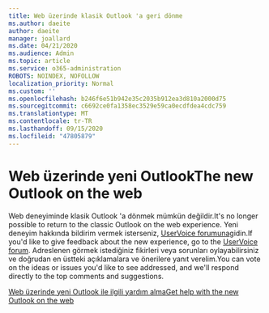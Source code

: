 ```yaml
---
title: Web üzerinde klasik Outlook 'a geri dönme
ms.author: daeite
author: daeite
manager: joallard
ms.date: 04/21/2020
ms.audience: Admin
ms.topic: article
ms.service: o365-administration
ROBOTS: NOINDEX, NOFOLLOW
localization_priority: Normal
ms.custom: ''
ms.openlocfilehash: b246f6e51b942e35c2035b912ea3d810a2000d75
ms.sourcegitcommit: c6692ce0fa1358ec3529e59ca0ecdfdea4cdc759
ms.translationtype: MT
ms.contentlocale: tr-TR
ms.lasthandoff: 09/15/2020
ms.locfileid: "47805879"
---
```

# <a name="the-new-outlook-on-the-web"></a><span data-ttu-id="acd8d-102">Web üzerinde yeni Outlook</span><span class="sxs-lookup"><span data-stu-id="acd8d-102">The new Outlook on the web</span></span>

<span data-ttu-id="acd8d-103">Web deneyiminde klasik Outlook 'a dönmek mümkün değildir.</span><span class="sxs-lookup"><span data-stu-id="acd8d-103">It's no longer possible to return to the classic Outlook on the web experience.</span></span> <span data-ttu-id="acd8d-104">Yeni deneyim hakkında bildirim vermek isterseniz, [UserVoice forumuna](https://go.microsoft.com/fwlink/?linkid=2103182)gidin.</span><span class="sxs-lookup"><span data-stu-id="acd8d-104">If you'd like to give feedback about the new experience, go to the [UserVoice forum](https://go.microsoft.com/fwlink/?linkid=2103182).</span></span> <span data-ttu-id="acd8d-105">Adreslenen görmek istediğiniz fikirleri veya sorunları oylayabilirsiniz ve doğrudan en üstteki açıklamalara ve önerilere yanıt verelim.</span><span class="sxs-lookup"><span data-stu-id="acd8d-105">You can vote on the ideas or issues you'd like to see addressed, and we'll respond directly to the top comments and suggestions.</span></span>

[<span data-ttu-id="acd8d-106">Web üzerinde yeni Outlook ile ilgili yardım alma</span><span class="sxs-lookup"><span data-stu-id="acd8d-106">Get help with the new Outlook on the web</span></span>](https://support.office.com/article/017014cd-2ad0-41ab-8473-6bd8c349d4f8)